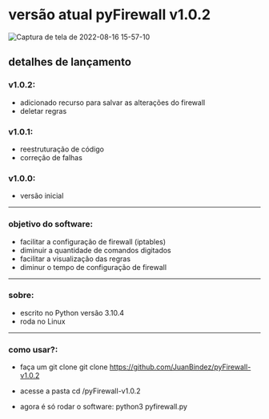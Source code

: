 # versão atual pyFirewall v1.0.2


![Captura de tela de 2022-08-16 15-57-10](https://user-images.githubusercontent.com/79322362/184959308-276f4ad6-505b-401f-8aae-a69ffeac1786.png)

##                           detalhes de lançamento

### v1.0.2:

- adicionado recurso para salvar as alterações do firewall
- deletar regras

### v1.0.1:

- reestruturação de código 
- correção de falhas

### v1.0.0:

- versão inicial 
----------
### objetivo do software:

- facilitar a configuração de firewall (iptables)
- diminuir a quantidade de comandos digitados
- facilitar a visualização das regras
- diminur o tempo de configuração de firewall
----------
### sobre:

- escrito no Python versão 3.10.4
- roda no Linux
----------
### como usar?:

- faça um git clone
    git clone https://github.com/JuanBindez/pyFirewall-v1.0.2
    
- acesse a pasta
    cd /pyFirewall-v1.0.2
- agora é só rodar o software:
    python3 pyfirewall.py
